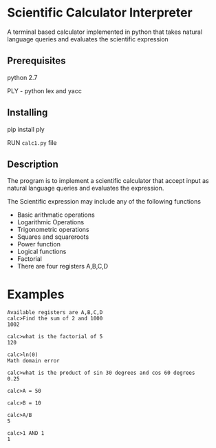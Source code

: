 # Scientific Calculator Interpreter

A terminal based calculator implemented in python that takes natural language queries and evaluates the scientific expression

## Prerequisites
python 2.7

PLY - python lex and yacc

## Installing

pip install ply

RUN `calc1.py` file

## Description

The program is to implement a scientific calculator that accept input as natural language queries and evaluates the expression.

The Scientific expression may include any of the following functions
- Basic arithmatic operations
- Logarithmic Operations
- Trigonometric operations
- Squares and squareroots
- Power function
- Logical functions
- Factorial
- There are four registers A,B,C,D

# Examples
```
Available registers are A,B,C,D
calc>Find the sum of 2 and 1000
1002 

calc>what is the factorial of 5
120

calc>ln(0)
Math domain error

calc>what is the product of sin 30 degrees and cos 60 degrees
0.25 

calc>A = 50

calc>B = 10

calc>A/B
5

calc>1 AND 1
1
```
